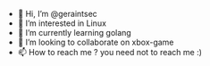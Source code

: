 - 👋 Hi, I’m @geraintsec
- 👀 I’m interested in Linux
- 🌱 I’m currently learning golang
- 💞️ I’m looking to collaborate on xbox-game
- 📫 How to reach me ? you need not to reach me :)

<!---
geraintsec/geraintsec is a ✨ special ✨ repository because its `README.md` (this file) appears on your GitHub profile.
You can click the Preview link to take a look at your changes.
--->
